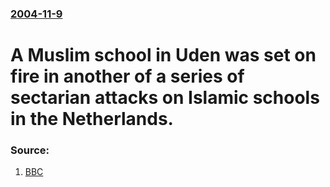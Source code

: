 ### [2004-11-9](/news/2004/11/9/index.md)

#  A Muslim school in Uden was set on fire in another of a series of sectarian attacks on Islamic schools in the Netherlands. 




### Source:

1. [BBC](http://news.bbc.co.uk/1/hi/world/europe/3998347.stm)
